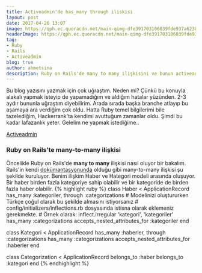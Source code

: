 ```yaml
---
title: Activeadmin'de has_many through iliskisi
layout: post
date: 2017-04-26 13:07
image: https://qph.ec.quoracdn.net/main-qimg-dfe391703106039fde937a6238ca6aaf
headerImage: https://qph.ec.quoracdn.net/main-qimg-dfe391703106039fde937a6238ca6aaf
tag:
- Ruby
- Rails
- Activeadmin
blog: true
author: ahmetsina
description: Ruby on Rails'de many to many ilişkisini ve bunun activeadmine uyarlanması.
---
```

Bu blog yazısını yazmak için çok uğraştım. Neden mi? Çünkü bu konuyla alakalı yapmak isteyip de yapamadığım ve aldığım hatalar yüzünden. 2-3 aydır bununla uğraştım diyebilirim. Arada sırada başka branche atlayıp bu aşamaya ara verdiğim çok oldu. Hatta Ruby temel bilgilerimi bile tazelediğim, Hackerrank'ta kendimi avuttuğum zamanlar oldu. Şimdi bu kadar lafazanlık yeter. Gelelim ne yapmak istediğime..

[Activeadmin](http://activeadmin.info)

### Ruby on Rails'te many-to-many ilişkisi
Öncelikle Ruby on Rails'de **many to many** ilişkisi nasıl oluyor bir bakalım. Rails'in kendi [dokümantasyonunda](http://guides.rubyonrails.org/association_basics.html) olduğu gibi many-to-many ilişkisi şu şekilde kuruluyor. Benim ilişkim Haber ve Hategori modeli arasında oluşuyor.  <span class="evidence">Bir haber birden fazla kategoriye sahip olabilir ve bir kategoride de birden fazla haber olabilir.</span>
{% highlight ruby %}
class Haber < ApplicationRecord
  has_many :kategoriler, through :categorizations  # Modelinizi oluştururken Türkçe çoğul olarak bu şekilde almasını istiyorsanız
                                                   # config/initializers/inflections.rb dosyasında istisna olarak eklemeniz gerekmekte.
                                                   # Örnek olarak:  inflect.irregular 'kategori', 'kategoriler'
  has_many :categorizations
  accepts_nested_attributes_for :kategoriler
end

class Kategori < ApplicationRecord
  has_many :haberler, through :categorizations
  has_many :categorizations
  accepts_nested_attributes_for :haberler
end

class Categorization < ApplicationRecord
  belongs_to :haber
  belongs_to :kategori
end
{% endhighlight %}
